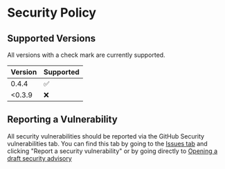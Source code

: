 # Security Policy

## Supported Versions

All versions with a check mark are currently supported.

| Version | Supported          |
| ------- | ------------------ |
| 0.4.4   | :white_check_mark: |
| <0.3.9  | :x:                |

## Reporting a Vulnerability

All security vulnerabilities should be reported via the GitHub Security vulnerabilities tab. You can find this tab by going to the [Issues tab](https://github.com/invernyx/smartcars-3-phpvms7-api/issues/new/choose) and clicking "Report a security vulnerability" or by going directly to [Opening a draft security advisory](https://github.com/invernyx/smartcars-3-phpvms7-api/security/advisories/new)
